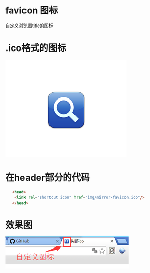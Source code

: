 # favicon 图标
自定义浏览器title的图标

# .ico格式的图标
![image](https://github.com/xiaojiandong/favicon/blob/master/img/mirror.png)

# 在header部分的代码
```html
   <head>
    <link rel="shortcut icon" href="img/mirror-favicon.ico"/>
   </head>
```

# 效果图
![image](https://github.com/xiaojiandong/favicon/blob/master/img/view-icon.png)



